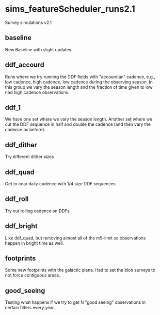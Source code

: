 # sims_featureScheduler_runs2.1
Survey simulations v2.1


## baseline

New Baseline with slight updates

## ddf_accourd

Runs where we try running the DDF fields with "accourdian" cadence, e.g., low cadence, high cadence, low cadence during the observing season. In this group we vary the season length and the fraction of time given to low nad high cadence observations.

## ddf_1

We have one set where we vary the season length. Another set where we cut the DDF sequence in half and double the cadence (and then vary the cadence as before).  

## ddf_dither

Try different dither sizes

## ddf_quad

Get to near daily cadence with 1/4 size DDF sequences

## ddf_roll 

Try out rolling cadence on DDFs

## ddf_bright

Like ddf_quad, but removing almost all of the m5-limit so observations happen in bright time as well.

## footprints

Some new footprints with the galactic plane. Had to set the blob surveys to not force contiguous areas.

## good_seeing

Testing what happens if we try to get N "good seeing" observations in certain filters every year.

